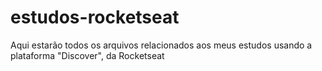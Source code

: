 # estudos-rocketseat
 Aqui estarão todos os arquivos relacionados aos meus estudos usando a plataforma "Discover", da Rocketseat
